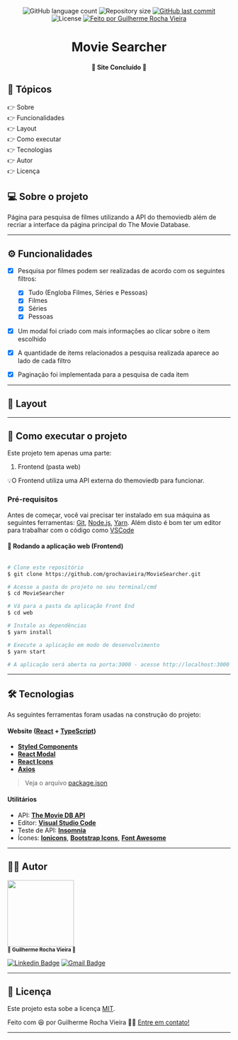 <p align="center">
  <img alt="GitHub language count" src="https://img.shields.io/github/languages/count/grochavieira/MovieSearcher?color=%2304D361&style=for-the-badge">

  <img alt="Repository size" src="https://img.shields.io/github/repo-size/grochavieira/MovieSearcher?style=for-the-badge">
  
  <a href="https://github.com/grochavieira/MovieSearcher/commits/master">
    <img alt="GitHub last commit" src="https://img.shields.io/github/last-commit/grochavieira/MovieSearcher?style=for-the-badge">
  </a>
    
   <img alt="License" src="https://img.shields.io/badge/license-MIT-brightgreen?style=for-the-badge">

  <a href="https://github.com/grochavieira">
    <img alt="Feito por Guilherme Rocha Vieira" src="https://img.shields.io/badge/feito%20por-grochavieira-%237519C1?style=for-the-badge&logo=github">
  </a>
  
 
</p>
<h1 align="center">
    Movie Searcher
</h1>

<h4 align="center"> 
	🚧  Site Concluído 🚧
</h4>

## 🏁 Tópicos

<p>
 👉<a href="#-sobre-o-projeto" style="text-decoration: none; "> Sobre</a> <br/>
👉<a href="#-funcionalidades" style="text-decoration: none; "> Funcionalidades</a> <br/>
👉<a href="#-layout" style="text-decoration: none"> Layout</a> <br/>
👉<a href="#-como-executar-o-projeto" style="text-decoration: none"> Como executar</a> <br/>
👉<a href="#-tecnologias" style="text-decoration: none"> Tecnologias</a> <br/>
👉<a href="#-autor" style="text-decoration: none"> Autor</a> <br/>
👉<a href="#user-content--licença" style="text-decoration: none"> Licença</a>

</p>

## 💻 Sobre o projeto

Página para pesquisa de filmes utilizando a API do themoviedb além de recriar a interface da página principal do The Movie Database.

---

<a name="-funcionalidades"></a>

## ⚙️ Funcionalidades

- [x] Pesquisa por filmes podem ser realizadas de acordo com os seguintes filtros:

  - [x] Tudo (Engloba Filmes, Séries e Pessoas)
  - [x] Filmes
  - [x] Séries
  - [x] Pessoas

- [x] Um modal foi criado com mais informações ao clicar sobre o item escolhido
- [x] A quantidade de items relacionados a pesquisa realizada aparece ao lado de cada filtro
- [x] Paginação foi implementada para a pesquisa de cada item

---

## 🎨 Layout

---

## 🚀 Como executar o projeto

Este projeto tem apenas uma parte:

1. Frontend (pasta web)

💡O Frontend utiliza uma API externa do themoviedb para funcionar.

### Pré-requisitos

Antes de começar, você vai precisar ter instalado em sua máquina as seguintes ferramentas:
[Git](https://git-scm.com), [Node.js](https://nodejs.org/en/), [Yarn](https://classic.yarnpkg.com/en/docs/install).
Além disto é bom ter um editor para trabalhar com o código como [VSCode](https://code.visualstudio.com/)

#### 🧭 Rodando a aplicação web (Frontend)

```bash

# Clone este repositório
$ git clone https://github.com/grochavieira/MovieSearcher.git

# Acesse a pasta do projeto no seu terminal/cmd
$ cd MovieSearcher

# Vá para a pasta da aplicação Front End
$ cd web

# Instale as dependências
$ yarn install

# Execute a aplicação em modo de desenvolvimento
$ yarn start

# A aplicação será aberta na porta:3000 - acesse http://localhost:3000

```

---

## 🛠 Tecnologias

As seguintes ferramentas foram usadas na construção do projeto:

#### **Website** ([React](https://reactjs.org/) + [TypeScript](https://www.typescriptlang.org/))

- **[Styled Components](https://github.com/styled-components/styled-components)**
- **[React Modal](https://github.com/reactjs/react-modal)**
- **[React Icons](https://react-icons.github.io/react-icons/)**
- **[Axios](https://github.com/axios/axios)**

> Veja o arquivo [package.json](https://github.com/grochavieira/MovieSearcher/blob/master/web/package.json)

#### **Utilitários**

- API: **[The Movie DB API](https://developers.themoviedb.org/3/getting-started/introduction)**
- Editor: **[Visual Studio Code](https://code.visualstudio.com/)**
- Teste de API: **[Insomnia](https://insomnia.rest/)**
- Ícones: **[Ionicons](https://ionicons.com/)**, **[Bootstrap Icons](https://github.com/twbs/icons)**, **[Font Awesome](https://fontawesome.com/)**

---

<a name="-autor"></a>

## 🦸‍♂️ **Autor**

<p>
<kbd>
 <img src="https://avatars1.githubusercontent.com/u/48029638?s=460&u=f8d11a7aa9ce76a782ef140a075c5c81be878f00&v=4" width="150px;" alt=""/>
 </kbd>
 <br />
 <sub><strong>🌟 Guilherme Rocha Vieira 🌟</strong></sub>
</p>

[![Linkedin Badge](https://img.shields.io/badge/-Guilherme-blue?style=for-the-badge&logo=Linkedin&logoColor=white&link=https://www.linkedin.com/in/grochavieira/)](https://www.linkedin.com/in/grochavieira/)
[![Gmail Badge](https://img.shields.io/badge/-guirocha.hopeisaba@gmail.com-c14438?style=for-the-badge&logo=Gmail&logoColor=white&link=mailto:guirocha.hopeisaba@gmail.com)](mailto:guirocha.hopeisaba@gmail.com)

---

## 📝 Licença

Este projeto esta sobe a licença [MIT](./LICENSE).

Feito com :satisfied: por Guilherme Rocha Vieira 👋🏽 [Entre em contato!](https://www.linkedin.com/in/grochavieira/)

---
